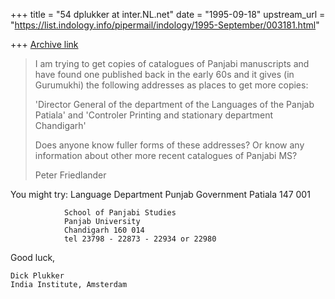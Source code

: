 +++
title = "54 dplukker at inter.NL.net"
date = "1995-09-18"
upstream_url = "https://list.indology.info/pipermail/indology/1995-September/003181.html"

+++
[Archive link](https://list.indology.info/pipermail/indology/1995-September/003181.html)


>I am trying to get copies of catalogues of Panjabi manuscripts and have 
>found one published back in the early 60s and it gives (in Gurumukhi) the 
>following addresses as places to get more copies:
>
>'Director General of the department of the Languages of the Panjab
>Patiala'
>and
>'Controler Printing and stationary department Chandigarh'
>
>Does anyone know fuller forms of these addresses?
>Or know any information about other more recent catalogues of Panjabi MS?
>
>Peter Friedlander
> 
 You might try:  Language Department
                 Punjab Government
                  Patiala 147 001

                School of Panjabi Studies
                Panjab University
                Chandigarh 160 014
                tel 23798 - 22873 - 22934 or 22980

Good luck,

    Dick Plukker
    India Institute, Amsterdam






